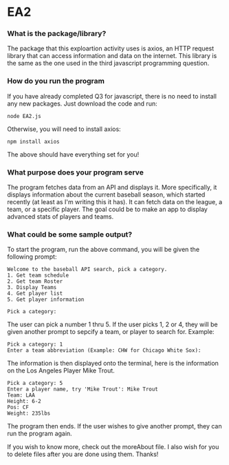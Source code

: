 # EA2
### What is the package/library?
The package that this exploartion activity uses is axios, an HTTP request library that can access information and data on the internet. This library is the same as the one used in the third javascript programming question.
### How do you run the program
If you have already completed Q3 for javascript, there is no need to install any new packages. Just download the code and run:
```
node EA2.js
```
Otherwise, you will need to install axios:
```
npm install axios
```
The above should have everything set for you!
### What purpose does your program serve
The program fetches data from an API and displays it. More specifically, it displays information about the current baseball season, which started recently (at least as I'm writing this it has).
It can fetch data on the league, a team, or a specific player. The goal could be to make an app to display advanced stats of players and teams. 
### What could be some sample output?
To start the program, run the above command, you will be given the following prompt:
```
Welcome to the baseball API search, pick a category.
1. Get team schedule
2. Get team Roster
3. Display Teams
4. Get player list
5. Get player information

Pick a category:
```
The user can pick a number 1 thru 5. If the user picks 1, 2 or 4, they will be given another prompt to sepcify a team, or player to search for.
Example: 
```
Pick a category: 1
Enter a team abbreviation (Example: CHW for Chicago White Sox):
```
The information is then displayed onto the terminal, here is the information on the Los Angeles Player Mike Trout.
```
Pick a category: 5
Enter a player name, try 'Mike Trout': Mike Trout
Team: LAA
Height: 6-2
Pos: CF
Weight: 235lbs
```
The program then ends. If the user wishes to give another prompt, they can run the program again.

If you wish to know more, check out the moreAbout file.
I also wish for you to delete files after you are done using them. Thanks!
